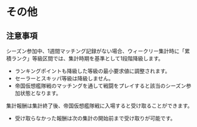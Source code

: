 # その他


## 注意事項

シーズン参加中、1週間マッチング記録がない場合、ウィークリー集計時に「累積ランク」等級区間では、集計時期を基準として1段階降級します。
 - ランキングポイントも降級した等級の最小要求値に調整されます。
 - セーラーとスキッパ等級は降級しません。
 - 帝国仮想艦隊戦のマッチングを通して戦闘をプレイすると該当のシーズン参加状態となります。<br>

集計報酬は集計終了後、帝国仮想艦隊戦に入場すると受け取ることができます。
 - 受け取らなかった報酬は次の集計の開始前まで受け取りが可能です。<br>
